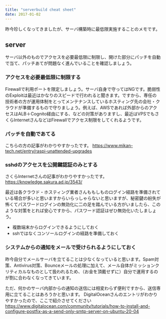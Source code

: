 ```yaml
---
title: "serverbuild cheat sheet"
date: 2017-01-02
---
```


昨今珍しくなってきましたが、サーバ構築時に最低限実施することのメモです。

## server

サーバ以外のものでアクセスを必要最低限に制限し、開けた部分にパッチを自動で当て、パッチあてが問題なく進んでいることを確認しましょう。

### アクセスを必要最低限に制限する

Firewallで利用ポートを限定しましょう。サーバ自身で守ってはNGです。脆弱性のExploitは最近はかなりのスピードで行われると聞きます。ですから、専任の技術者の方が運用体制をとってメンテナンスしているホスティング先の会社・クラウドが準備するもので守りましょう。例えば、AWSであれば外部からのアクセスはALB＋Cognito経由にする、などの対策がありますし、最近はVPSでもさくらInternetさんなどはFirewallでアクセス制限をしてくれるようです。

### パッチを自動であてる

こちらの方の記事がわかりやすかったです。
<https://www.mikan-tech.net/entry/raspi-unattended-upgrades>

### sshdのアクセスを公開鍵認証のみとする

さくらInternetさんの記事がわかりやすかったです。
<https://knowledge.sakura.ad.jp/3543/>

最近は各クラウド・ホスティング業者さんももしものログイン経路を準備されている場合が多いと思いますからいらっしゃらないと思いますが、秘密鍵の紛失が怖くてパスワードログインの無効化に二の足を踏んでいる方がいましたら、このような対策をとれば安心ですから、パスワード認証はぜひ無効化いたしましょう。

- 複数端末からログインできるようにしておく
- sshではなくコンソールログインの経路を準備しておく

### システムからの通知をメールで受けられるようにしておく

昨今自分でメールサーバを立てることは少なくなっていると思います。Spam対策、Antivirus対策、Bounceメールの処理に加えて、メール自体がミッションクリティカルなものとして扱われるため、（お金を頂戴せずに）自分で運用するのが割に合わなくなってきています。

ただ、何かのサーバ内部からの通知の送信には相変わらず便利ですから、送信専用に立てることはあろうかと思います。
DigitalOceanさんのエントリがわかりやすかったので、ここで紹介させてください
<https://www.digitalocean.com/community/tutorials/how-to-install-and-configure-postfix-as-a-send-only-smtp-server-on-ubuntu-20-04>
